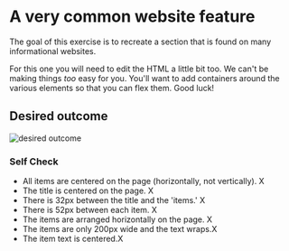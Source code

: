 # A very common website feature

The goal of this exercise is to recreate a section that is found on many informational websites.

For this one you will need to edit the HTML a little bit too. We can't be making things _too_ easy for you. You'll want to add containers around the various elements so that you can flex them. Good luck!

## Desired outcome

![desired outcome](./desired-outcome.png)

### Self Check

- All items are centered on the page (horizontally, not vertically). X
- The title is centered on the page. X
- There is 32px between the title and the 'items.' X
- There is 52px between each item. X
- The items are arranged horizontally on the page. X
- The items are only 200px wide and the text wraps.X
- The item text is centered.X
